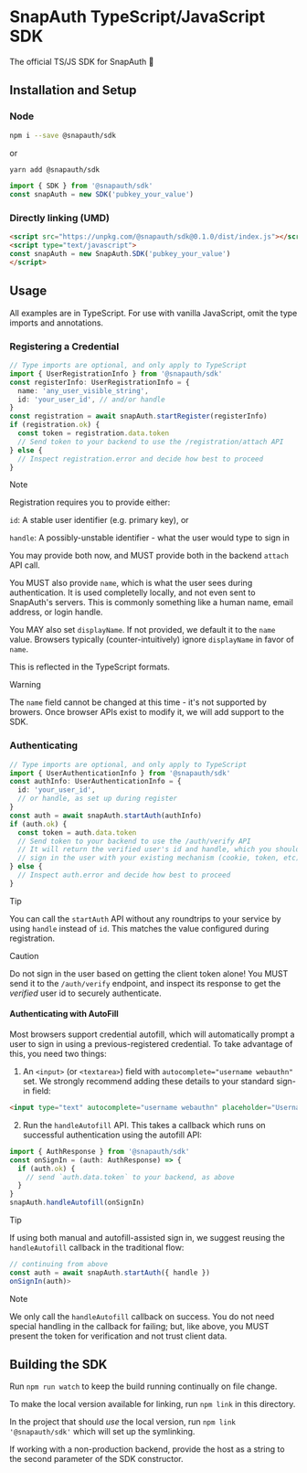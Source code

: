# SnapAuth TypeScript/JavaScript SDK

The official TS/JS SDK for SnapAuth 🫰

## Installation and Setup
### Node
```bash
npm i --save @snapauth/sdk
```
or
```bash
yarn add @snapauth/sdk
```

```typescript
import { SDK } from '@snapauth/sdk'
const snapAuth = new SDK('pubkey_your_value')
```

### Directly linking (UMD)
```html
<script src="https://unpkg.com/@snapauth/sdk@0.1.0/dist/index.js"></script>
<script type="text/javascript">
const snapAuth = new SnapAuth.SDK('pubkey_your_value')
</script>
```

## Usage
All examples are in TypeScript.
For use with vanilla JavaScript, omit the type imports and annotations.

### Registering a Credential
```typescript
// Type imports are optional, and only apply to TypeScript
import { UserRegistrationInfo } from '@snapauth/sdk'
const registerInfo: UserRegistrationInfo = {
  name: 'any_user_visible_string',
  id: 'your_user_id', // and/or handle
}
const registration = await snapAuth.startRegister(registerInfo)
if (registration.ok) {
  const token = registration.data.token
  // Send token to your backend to use the /registration/attach API
} else {
  // Inspect registration.error and decide how best to proceed
}

```
> [!NOTE]
> Registration requires you to provide either:
>
>   `id`: A stable user identifier (e.g. primary key), or
>
>   `handle`: A possibly-unstable identifier - what the user would type to sign in
>
> You may provide both now, and MUST provide both in the backend `attach` API call.
>
> You MUST also provide `name`, which is what the user sees during authentication.
> It is used completelly locally, and not even sent to SnapAuth's servers.
> This is commonly something like a human name, email address, or login handle.
>
> You MAY also set `displayName`.
> If not provided, we default it to the `name` value.
> Browsers typically (counter-intuitively) ignore `displayName` in favor of `name`.
>
> This is reflected in the TypeScript formats.

> [!WARNING]
> The `name` field cannot be changed at this time - it's not supported by browers.
> Once browser APIs exist to modify it, we will add support to the SDK.


### Authenticating

```typescript
// Type imports are optional, and only apply to TypeScript
import { UserAuthenticationInfo } from '@snapauth/sdk'
const authInfo: UserAuthenticationInfo = {
  id: 'your_user_id',
  // or handle, as set up during register
}
const auth = await snapAuth.startAuth(authInfo)
if (auth.ok) {
  const token = auth.data.token
  // Send token to your backend to use the /auth/verify API
  // It will return the verified user's id and handle, which you should use to
  // sign in the user with your existing mechanism (cookie, token, etc)
} else {
  // Inspect auth.error and decide how best to proceed
}
```

> [!TIP]
> You can call the `startAuth` API without any roundtrips to your service by using `handle` instead of `id`.
> This matches the value configured during registration.

> [!CAUTION]
> Do not sign in the user based on getting the client token alone!
> You MUST send it to the `/auth/verify` endpoint, and inspect its response to get the _verified_ user id to securely authenticate.

#### Authenticating with AutoFill

Most browsers support credential autofill, which will automatically prompt a user to sign in using a previous-registered credential.
To take advantage of this, you need two things:

1) An `<input>` (or `<textarea>`) field with `autocomplete="username webauthn"` set. We strongly recommend adding these details to your standard sign-in field:
```html
<input type="text" autocomplete="username webauthn" placeholder="Username" />
```

2) Run the `handleAutofill` API. This takes a callback which runs on successful authentication using the autofill API:
```typescript
import { AuthResponse } from '@snapauth/sdk'
const onSignIn = (auth: AuthResponse) => {
  if (auth.ok) {
    // send `auth.data.token` to your backend, as above
  }
}
snapAuth.handleAutofill(onSignIn)
```

> [!TIP]
> If using both manual and autofill-assisted sign in, we suggest reusing the `handleAutofill` callback in the traditional flow:
> ```typescript
> // continuing from above
> const auth = await snapAuth.startAuth({ handle })
> onSignIn(auth)> 
> ```

> [!NOTE]
> We only call the `handleAutofill` callback on success.
> You do not need special handling in the callback for failing; but, like above, you MUST present the token for verification and not trust client data.

## Building the SDK

Run `npm run watch` to keep the build running continually on file change.

To make the local version available for linking, run `npm link` in this directory.

In the project that should _use_ the local version, run `npm link '@snapauth/sdk'` which will set up the symlinking.

If working with a non-production backend, provide the host as a string to the second parameter of the SDK constructor.
